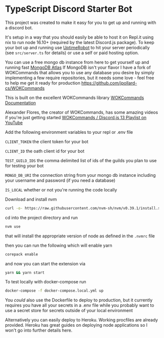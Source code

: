 # TypeScript Discord Starter Bot

This project was created to make it easy for you to get up and running with a discord bot.

It's setup in a way that you should easily be able to host it on Repl.it using nix to run node 16.10+ (required by the latest Discord.js package).
To keep your bot up and running use [UptimeRobot](https://uptimerobot.com/) to hit your server periodically (see `src/server.ts` for details) or use a self or paid hosting option.

You can use a free mongo db instance from here to get yourself up and running fast [MongoDB Atlas](https://www.mongodb.com/atlas/database)
If MongoDB isn't your flavor I have a fork of WOKCommands that allows you to use any database you desire by simply implementing a few require repositories, but it needs some love - feel free to help me get it ready for production https://github.com/jpollard-cs/WOKCommands

This is built on the excellent WOKCommands library [WOKCommands Documentation](https://docs.wornoffkeys.com/setup-and-options-object)

Alexander Flores, the creator of WOKCommands, has some amazing videos if you're just getting started [WOKCommands / Discord.js 13 Playlist on YouTube](https://www.youtube.com/playlist?list=PLaxxQQak6D_f4Z5DtQo0b1McgjLVHmE8Q)

Add the following environment variables to your repl or .env file

`CLIENT_TOKEN` the client token for your bot

`CLIENT_ID` the oath client id for your bot

`TEST_GUILD_IDS` the comma delimited list of ids of the guilds you plan to use for testing your bot

`MONGO_DB_URI` the connection string from your mongo db instance including your username and password (if you need a database)

`IS_LOCAL` whether or not you're running the code locally

Download and install nvm

```bash
curl -o- https://raw.githubusercontent.com/nvm-sh/nvm/v0.39.1/install.sh | bash
```

cd into the project directory and run

```bash
nvm use
```

that will install the appropriate version of node as defined in the `.nvmrc` file

then you can run the following which will enable yarn

```bash
corepack enable
```

and now you can start the extension via

```bash
yarn && yarn start
```

To test locally with docker-compose run

```bash
docker-compose -f docker-compose.local.yml up
```

You _could_ also use the Dockerfile to deploy to production, but it currently requires you have all your secrets in a .env file while you probably want to use a secret store for secrets outside of your local environment

Alternatively you can easily deploy to Heroku. Working procfiles are already provided. Heroku has great guides on deploying node applications so I won't go into further details here.
